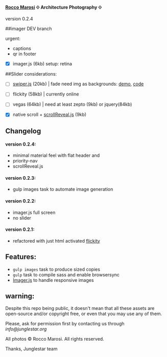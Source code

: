 #### [Rocco Marosi](http://roccomarosi.com) ⟐ Architecture Photography ⟐
version 0.2.4
 

##imager DEV branch

urgent:

- captions
- qr in footer
- [X] imager.js (6kb) setup: retina


##Slider considerations:

- [ ] [swiper.js](http://www.idangero.us/swiper/) (20kb) | fade need img as backgrounds: [demo](http://www.idangero.us/swiper/demos/16-effect-fade.html), [code](https://github.com/nolimits4web/Swiper/blob/master/demos/16-effect-fade.html)
- [ ] flickity (58kb) | currently online 
- [ ] vegas (64kb) | need at least zepto (9kb) or jquery(84kb)
- [X] native scroll + [scrollReveal.js](https://github.com/jlmakes/scrollReveal.js/tree/master) (9kb)
    
 

## Changelog


#### version 0.2.4:
- minimal material feel with flat header and
- priority-nav
- scrollReveal.js

#### version 0.2.3:
- gulp images task to automate image generation

#### version 0.2.2:
 - imager.js full screen
 - no slider

#### version 0.2.1:
- refactored with just html activated [flickity](http://flickity.metafizzy.co/)


## Features:

- `gulp images` task to produce sized copies
- `gulp` task to compile sass and enable browsersync
- [Imager.js](https://github.com/BBC-News/Imager.js/) to handle responsive images



## warning:

Despite this repo being public, it doesn't mean that all these assets are open-source and/or copyright free, or even that you may use any of them.

Please, ask for permission first by contacting us through _info@junglestar.org_

All photos © Rocco Marosi. All rights reserved.

Thanks, Junglestar team
